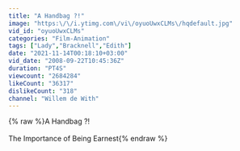 ```yaml
---
title: "A Handbag ?!"
image: "https:\/\/i.ytimg.com\/vi\/oyuoUwxCLMs\/hqdefault.jpg"
vid_id: "oyuoUwxCLMs"
categories: "Film-Animation"
tags: ["Lady","Bracknell","Edith"]
date: "2021-11-14T00:18:10+03:00"
vid_date: "2008-09-22T10:45:36Z"
duration: "PT4S"
viewcount: "2684284"
likeCount: "36317"
dislikeCount: "318"
channel: "Willem de With"
---
```

{% raw %}A Handbag ?!<br /><br />The Importance of Being Earnest{% endraw %}
